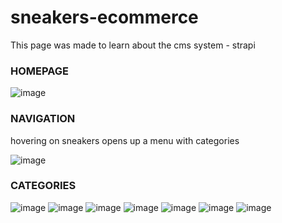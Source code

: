 # sneakers-ecommerce

This page was made to learn about the cms system - strapi

### HOMEPAGE
![image](https://user-images.githubusercontent.com/67141497/202320260-f37dcf82-000e-4bf7-9692-4b6481454bff.png)


### NAVIGATION
hovering on sneakers opens up a menu with categories

![image](https://user-images.githubusercontent.com/67141497/202320978-a43df33a-6b5e-46dc-9df7-8237ade13792.png)


### CATEGORIES
![image](https://user-images.githubusercontent.com/67141497/202320520-47b08743-1962-4733-a163-e63daa5ec188.png)
![image](https://user-images.githubusercontent.com/67141497/202321187-e386601b-1f24-4c78-8f33-29d54ef694b5.png)
![image](https://user-images.githubusercontent.com/67141497/202321097-fa1b3579-8654-4f0f-bae9-cc24d3b59804.png)
![image](https://user-images.githubusercontent.com/67141497/202321265-4c56af93-8622-4879-adb3-ca2a0c2c0ca7.png)
![image](https://user-images.githubusercontent.com/67141497/202321354-60ddcde3-6554-46e3-a938-331b84c98373.png)
![image](https://user-images.githubusercontent.com/67141497/202321437-6a027e3e-a47d-4b73-bcc3-4e57b815e2e1.png)
![image](https://user-images.githubusercontent.com/67141497/202321482-8488db46-4718-43ba-ab08-b6649e9513b9.png)
